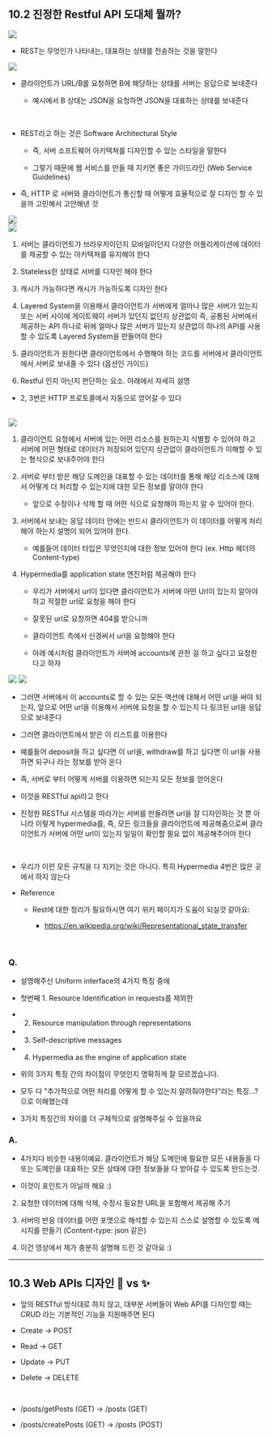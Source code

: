 ## 10.2 진정한 Restful API 도대체 뭘까?

<img src='./images/Ch10/01.png'>

- REST는 무엇인가 나타내는, 대표하는 상태를 전송하는 것을 말한다

<img src='./images/Ch10/02.png'>

- 클라이언트가 URL/B를 요청하면 B에 해당하는 상태를 서버는 응답으로 보내준다

  - 예시에서 B 상태는 JSON을 요청하면 JSON을 대표하는 상태를 보내준다

<br/>

- REST라고 하는 것은 Software Architectural Style

  - 즉, 서버 소프트웨어 아키텍쳐를 디자인할 수 있는 스타일을 말한다

  - 그렇기 때문에 웹 서비스를 만들 때 지키면 좋은 가이드라인 (Web Service Guidelines)

- 즉, HTTP 로 서버와 클라이언트가 통신할 때 어떻게 효율적으로 잘 디자인 할 수 있을까 고민해서 고안해낸 것

<img src='./images/Ch10/03.png'>

<br/>

<img src='./images/Ch10/04.png'>

1. 서버는 클라이언트가 브라우저이던지 모바일이던지 다양한 어플리케이션에 데이터를 제공할 수 있는 아키텍쳐를 유지해야 한다

2. Stateless한 상태로 서버를 디자인 해야 한다

3. 캐시가 가능하다면 캐시가 가능하도록 디자인 한다

4. Layered System을 이용해서 클라이언트가 서버에게 얼마나 많은 서버가 있는지 또는 서버 사이에 게이트웨이 서버가 있던지 없던지 상관없이 즉, 공통된 서버에서 제공하는 API 하나로 뒤에 얼마나 많은 서버가 있는지 상관없이 하나의 API를 사용할 수 있도록 Layered System을 만들어야 한다

5. 클라이언트가 원한다면 클라이언트에서 수행해야 하는 코드를 서버에서 클라이언트에서 서버로 보내줄 수 있다 (옵션인 가이드)

6. Restful 인지 아닌지 판단하는 요소. 아래에서 자세히 설명

- 2, 3번은 HTTP 프로토콜에서 자동으로 얻어갈 수 있다

<br/>

<img src='./images/Ch10/05.png'>

1. 클라이언트 요청에서 서버에 있는 어떤 리소스를 원하는지 식별할 수 있어야 하고 서버에 어떤 형태로 데이터가 저장되어 있던지 상관없이 클라이언트가 이해할 수 있는 형식으로 보내주어야 한다

2. 서버로 부터 받은 해당 도메인을 대표할 수 있는 데이터를 통해 해당 리소스에 대해서 어떻게 더 처리할 수 있는지에 대한 모든 정보를 알아야 한다

   - 앞으로 수정이나 삭제 할 때 어떤 식으로 요청해야 하는지 알 수 있어야 한다.

3. 서버에서 보내는 응답 데이터 안에는 반드시 클라이언트가 이 데이터를 어떻게 처리해야 하는지 설명이 되어 있어야 한다.

   - 예를들어 데이터 타입은 무엇인지에 대한 정보 있어야 한다 (ex. Http 헤더의 Content-type)

4. Hypermedia를 application state 엔진처럼 제공해야 한다

   - 우리가 서버에서 url이 있다면 클라이언트가 서버에 아떤 Url이 있는지 알아야 하고 적절한 url로 요청을 해야 한다

   - 잘못된 url로 요청하면 404를 받으니까

   - 클라이언트 측에서 신경써서 url을 요청해야 한다

   - 아래 예시처럼 클라이언트가 서버에 accounts에 관한 걸 하고 싶다고 요청한다고 하자

  <img src='./images/Ch10/06.png'>

  <img src='./images/Ch10/07.png'>

- 그러면 서버에서 이 accounts로 할 수 있는 모든 액션에 대해서 어떤 url을 써야 되는지, 앞으로 어떤 url을 이용해서 서버에 요청을 할 수 있는지 다 링크된 url을 응답으로 보내준다

- 그러면 클라이언트에서 받은 이 리스트를 이용한다

- 예를들어 deposit을 하고 싶다면 이 url을, withdraw를 하고 싶다면 이 url을 사용하면 되구나 라는 정보를 받아 온다

- 즉, 서버로 부터 어떻게 서버를 이용하면 되는지 모든 정보를 얻어온다

- 이것을 RESTful api라고 한다

- 진정한 RESTful 시스템을 따라가는 서버를 만들려면 url을 잘 디자인하는 것 뿐 아니라 이렇게 hypermedia를, 즉, 모든 링크들을 클라이언트에 제공해줌으로써 클라이언트가 서버에 어떤 url이 있는지 일일이 확인할 필요 없이 제공해주어야 한다

<br/>

- 우리가 이런 모든 규칙을 다 지키는 것은 아니다. 특히 Hypermedia 4번은 많은 곳에서 하지 않는다

- Reference

  - Rest에 대한 정리가 필요하시면 여기 위키 페이지가 도움이 되실것 같아요:

    - https://en.wikipedia.org/wiki/Representational_state_transfer

<br/>

### Q.

- 설명해주신 Uniform interface의 4가지 특징 중에

- 첫번째 1. Resource Identification in requests를 제외한

- 2. Resource manipulation through representations

- 3. Self-descriptive messages

- 4. Hypermedia as the engine of application state

- 위의 3가지 특징 간의 차이점이 무엇인지 명확하게 잘 모르겠습니다.

- 모두 다 "추가적으로 어떤 처리를 어떻게 할 수 있는지 알려줘야한다"라는 특징...?으로 이해했는데

- 3가지 특징간의 차이를 더 구체적으로 설명해주실 수 있을까요

### A.

- 4가지다 비슷한 내용이예요. 클라이언트가 해당 도메인에 필요한 모든 내용들을 다 또는 도메인을 대표하는 모든 상태에 대한 정보들을 다 받아갈 수 있도록 만드는것.

- 이것이 포인트가 아닐까 해요 :)

2. 요청한 데이터에 대해 삭제, 수정시 필요한 URL을 포함해서 제공해 주기

3. 서버의 반응 데이터를 어떤 포맷으로 해석할 수 있는지 스스로 설명할 수 있도록 메시지를 만들기 (Content-type: json 같은)

4. 이건 영상에서 제가 충분히 설명해 드린 것 같아요 :)

---

## 10.3 Web APIs 디자인 💩 vs ✨

- 앞의 RESTful 방식대로 하지 않고, 대부분 서버들이 Web API를 디자인할 때는 CRUD 라는 기본적인 기능을 지원해주면 된다

- Create -> POST

- Read -> GET

- Update -> PUT

- Delete -> DELETE

<br/>

- /posts/getPosts (GET) -> /posts (GET)

- /posts/createPosts (GET) -> /posts (POST)
